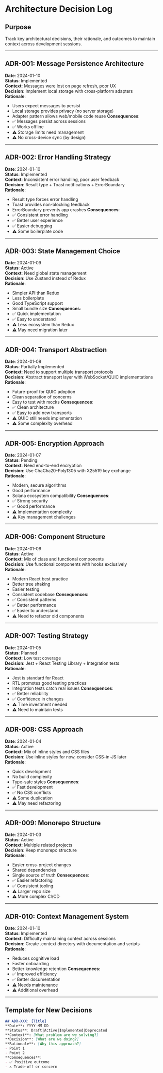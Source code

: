 # Architecture Decision Log

## Purpose
Track key architectural decisions, their rationale, and outcomes to maintain context across development sessions.

---

## ADR-001: Message Persistence Architecture
**Date**: 2024-01-10  
**Status**: Implemented  
**Context**: Messages were lost on page refresh, poor UX  
**Decision**: Implement local storage with cross-platform adapters  
**Rationale**:
- Users expect messages to persist
- Local storage provides privacy (no server storage)
- Adapter pattern allows web/mobile code reuse
**Consequences**:
- ✅ Messages persist across sessions
- ✅ Works offline
- ⚠️ Storage limits need management
- ⚠️ No cross-device sync (by design)

---

## ADR-002: Error Handling Strategy
**Date**: 2024-01-10  
**Status**: Implemented  
**Context**: Inconsistent error handling, poor user feedback  
**Decision**: Result<T> type + Toast notifications + ErrorBoundary  
**Rationale**:
- Result type forces error handling
- Toast provides non-blocking feedback
- ErrorBoundary prevents app crashes
**Consequences**:
- ✅ Consistent error handling
- ✅ Better user experience
- ✅ Easier debugging
- ⚠️ Some boilerplate code

---

## ADR-003: State Management Choice
**Date**: 2024-01-09  
**Status**: Active  
**Context**: Need global state management  
**Decision**: Use Zustand instead of Redux  
**Rationale**:
- Simpler API than Redux
- Less boilerplate
- Good TypeScript support
- Small bundle size
**Consequences**:
- ✅ Quick implementation
- ✅ Easy to understand
- ⚠️ Less ecosystem than Redux
- ⚠️ May need migration later

---

## ADR-004: Transport Abstraction
**Date**: 2024-01-08  
**Status**: Partially Implemented  
**Context**: Need to support multiple transport protocols  
**Decision**: Abstract transport layer with WebSocket/QUIC implementations  
**Rationale**:
- Future-proof for QUIC adoption
- Clean separation of concerns
- Easy to test with mocks
**Consequences**:
- ✅ Clean architecture
- ✅ Easy to add new transports
- ⚠️ QUIC still needs implementation
- ⚠️ Some complexity overhead

---

## ADR-005: Encryption Approach
**Date**: 2024-01-07  
**Status**: Pending  
**Context**: Need end-to-end encryption  
**Decision**: Use ChaCha20-Poly1305 with X25519 key exchange  
**Rationale**:
- Modern, secure algorithms
- Good performance
- Solana ecosystem compatibility
**Consequences**:
- ✅ Strong security
- ✅ Good performance
- ⚠️ Implementation complexity
- ⚠️ Key management challenges

---

## ADR-006: Component Structure
**Date**: 2024-01-06  
**Status**: Active  
**Context**: Mix of class and functional components  
**Decision**: Use functional components with hooks exclusively  
**Rationale**:
- Modern React best practice
- Better tree shaking
- Easier testing
- Consistent codebase
**Consequences**:
- ✅ Consistent patterns
- ✅ Better performance
- ✅ Easier to understand
- ⚠️ Need to refactor old components

---

## ADR-007: Testing Strategy
**Date**: 2024-01-05  
**Status**: Planned  
**Context**: Low test coverage  
**Decision**: Jest + React Testing Library + Integration tests  
**Rationale**:
- Jest is standard for React
- RTL promotes good testing practices
- Integration tests catch real issues
**Consequences**:
- ✅ Better reliability
- ✅ Confidence in changes
- ⚠️ Time investment needed
- ⚠️ Need to maintain tests

---

## ADR-008: CSS Approach
**Date**: 2024-01-04  
**Status**: Active  
**Context**: Mix of inline styles and CSS files  
**Decision**: Use inline styles for now, consider CSS-in-JS later  
**Rationale**:
- Quick development
- No build complexity
- Type-safe styles
**Consequences**:
- ✅ Fast development
- ✅ No CSS conflicts
- ⚠️ Some duplication
- ⚠️ May need refactoring

---

## ADR-009: Monorepo Structure
**Date**: 2024-01-03  
**Status**: Active  
**Context**: Multiple related projects  
**Decision**: Keep monorepo structure  
**Rationale**:
- Easier cross-project changes
- Shared dependencies
- Single source of truth
**Consequences**:
- ✅ Easier refactoring
- ✅ Consistent tooling
- ⚠️ Larger repo size
- ⚠️ More complex CI/CD

---

## ADR-010: Context Management System
**Date**: 2024-01-10  
**Status**: Implemented  
**Context**: Difficulty maintaining context across sessions  
**Decision**: Create .context directory with documentation and scripts  
**Rationale**:
- Reduces cognitive load
- Faster onboarding
- Better knowledge retention
**Consequences**:
- ✅ Improved efficiency
- ✅ Better documentation
- ⚠️ Needs maintenance
- ⚠️ Additional overhead

---

## Template for New Decisions

```markdown
## ADR-XXX: [Title]
**Date**: YYYY-MM-DD  
**Status**: Draft|Active|Implemented|Deprecated  
**Context**: [What problem are we solving?]  
**Decision**: [What are we doing?]  
**Rationale**: [Why this approach?]
- Point 1
- Point 2
**Consequences**:
- ✅ Positive outcome
- ⚠️ Trade-off or concern
``` 